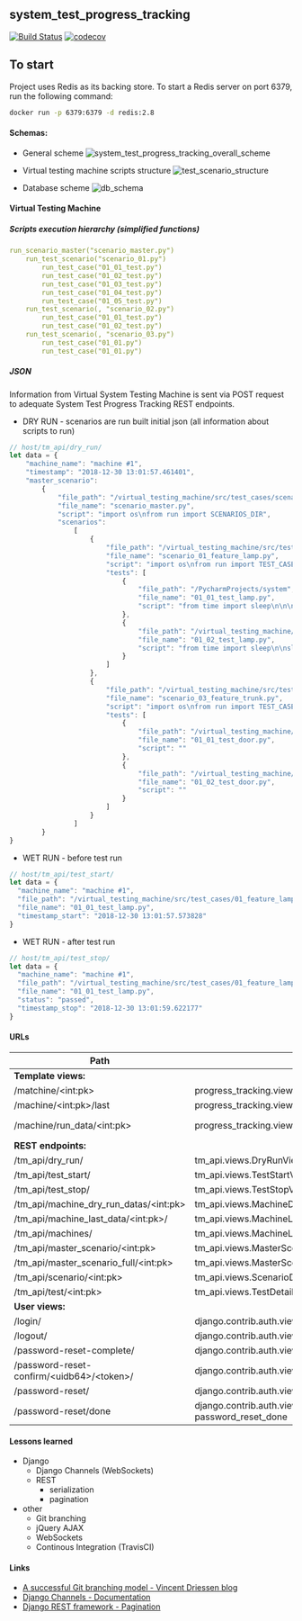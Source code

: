 ## system_test_progress_tracking   
[![Build Status](https://travis-ci.org/TobKed/system_test_progress_tracking.svg?branch=master)](https://travis-ci.org/TobKed/system_test_progress_tracking) [![codecov](https://codecov.io/gh/TobKed/system_test_progress_tracking/branch/master/graph/badge.svg)](https://codecov.io/gh/TobKed/system_test_progress_tracking)

## To start 
Project uses Redis as its backing store. To start a Redis server on port 6379, run the following command:
```bash
docker run -p 6379:6379 -d redis:2.8
```

#### Schemas:
* General scheme
![system_test_progress_tracking_overall_scheme](/docs/img/system_test_progress_tracking_overall_scheme.png)

* Virtual testing machine scripts structure
![test_scenario_structure](/docs/img/test_scenario_structure.png)

* Database scheme
![db_schema](/docs/img/db_scheme.png)

#### Virtual Testing Machine
##### Scripts execution hierarchy (simplified functions)
```yaml
run_scenario_master("scenario_master.py")
    run_test_scenario("scenario_01.py")
        run_test_case("01_01_test.py")
        run_test_case("01_02_test.py")
        run_test_case("01_03_test.py")
        run_test_case("01_04_test.py")
        run_test_case("01_05_test.py")
    run_test_scenario(, "scenario_02.py")
        run_test_case("01_01_test.py")
        run_test_case("01_02_test.py")
    run_test_scenario(, "scenario_03.py")
        run_test_case("01_01.py")
        run_test_case("01_01.py")
```

##### JSON
Information from Virtual System Testing Machine is sent via POST request to adequate System Test Progress Tracking REST endpoints.

* DRY RUN - scenarios are run built initial json (all information about scripts to run)
```javascript
// host/tm_api/dry_run/
let data = {
    "machine_name": "machine #1",
    "timestamp": "2018-12-30 13:01:57.461401",
    "master_scenario":
        {
            "file_path": "/virtual_testing_machine/src/test_cases/scenarios",
            "file_name": "scenario_master.py",
            "script": "import os\nfrom run import SCENARIOS_DIR",
            "scenarios":
                [
                    {
                        "file_path": "/virtual_testing_machine/src/test_cases/scenarios",
                        "file_name": "scenario_01_feature_lamp.py",
                        "script": "import os\nfrom run import TEST_CASES_DIR, run_test_case",
                        "tests": [
                            {
                                "file_path": "/PycharmProjects/system",
                                "file_name": "01_01_test_lamp.py",
                                "script": "from time import sleep\n\n\nprint('Start 01_01_test_lamp.py')"
                            },
                            {
                                "file_path": "/virtual_testing_machine/src/test_cases/01_feature_lamp",
                                "file_name": "01_02_test_lamp.py",
                                "script": "from time import sleep\n\nsleep(2)\nRUN_DATA.last_status = 'warning'\n"
                            }
                        ]
                    },
                    {
                        "file_path": "/virtual_testing_machine/src/test_cases/scenarios",
                        "file_name": "scenario_03_feature_trunk.py",
                        "script": "import os\nfrom run import TEST_CASES_DIR, run_test_case\n",
                        "tests": [
                            {
                                "file_path": "/virtual_testing_machine/src/test_cases/02_feature_door",
                                "file_name": "01_01_test_door.py",
                                "script": ""
                            },
                            {
                                "file_path": "/virtual_testing_machine/src/test_cases/02_feature_door",
                                "file_name": "01_02_test_door.py",
                                "script": ""
                            }
                        ]
                    }
                ]
        }
}
```

* WET RUN - before test run
```javascript
// host/tm_api/test_start/
let data = {
  "machine_name": "machine #1",
  "file_path": "/virtual_testing_machine/src/test_cases/01_feature_lamp",
  "file_name": "01_01_test_lamp.py",
  "timestamp_start": "2018-12-30 13:01:57.573828"
}
```

* WET RUN - after test run
```javascript
// host/tm_api/test_stop/
let data = {
  "machine_name": "machine #1",
  "file_path": "/virtual_testing_machine/src/test_cases/01_feature_lamp",
  "file_name": "01_01_test_lamp.py",
  "status": "passed",
  "timestamp_stop": "2018-12-30 13:01:59.622177"
}
```

#### URLs

| Path  | View | Name |
| ------------- | ------------- | ------------- |
| **Template views:** |
| /matchine/\<int:pk\> | progress_tracking.views.MachineDetailView | machine-detail-view  |
| /machine/\<int:pk\>/last | progress_tracking.views.MachineLastDataView | machine-last-data-view |
| /machine/run_data/\<int:pk\> | progress_tracking.views.DryRunDataDetailView | dry-run-data-detail-view |
| **REST endpoints:** |
| /tm_api/dry_run/ | tm_api.views.DryRunView |
| /tm_api/test_start/ | tm_api.views.TestStartView |
| /tm_api/test_stop/ | tm_api.views.TestStopView |
| /tm_api/machine_dry_run_datas/\<int:pk\> | tm_api.views.MachineDryRunDatasListView |
| /tm_api/machine_last_data/\<int:pk\>/ | tm_api.views.MachineLastDataView |
| /tm_api/machines/ | tm_api.views.MachineListView |
| /tm_api/master_scenario/\<int:pk\> | tm_api.views.MasterScenarioDetailView |
| /tm_api/master_scenario_full/\<int:pk\> | tm_api.views.MasterScenarioDetailFullView |
| /tm_api/scenario/\<int:pk\> | tm_api.views.ScenarioDetailView |
| /tm_api/test/\<int:pk\> | tm_api.views.TestDetailView |
| **User views:** |
| /login/ | django.contrib.auth.views.LoginView | login |
| /logout/ | django.contrib.auth.views.LogoutView | logout |
| /password-reset-complete/ | django.contrib.auth.views.PasswordResetCompleteView | password_reset_complete |
| /password-reset-confirm/\<uidb64\>/\<token\>/ | django.contrib.auth.views.PasswordResetConfirmView | password_reset_confirm |
| /password-reset/ | django.contrib.auth.views.PasswordResetView | password_reset |
| /password-reset/done | django.contrib.auth.views.PasswordResetDoneView password_reset_done |


#### Lessons learned
* Django
    * Django Channels (WebSockets)
    * REST 
        * serialization
        * pagination
* other
    * Git branching
    * jQuery AJAX
    * WebSockets
    * Continous Integration (TravisCI)


#### Links
* [A successful Git branching model - Vincent Driessen blog](https://nvie.com/posts/a-successful-git-branching-model/)
* [Django Channels - Documentation](https://channels.readthedocs.io/en/latest/)
* [Django REST framework - Pagination](https://www.django-rest-framework.org/api-guide/pagination/)
